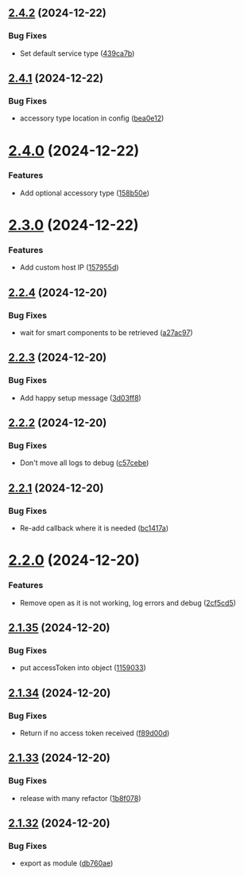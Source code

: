## [2.4.2](https://github.com/ffflorian/homebridge-vicare-2/compare/v2.4.1...v2.4.2) (2024-12-22)


### Bug Fixes

* Set default service type ([439ca7b](https://github.com/ffflorian/homebridge-vicare-2/commit/439ca7bf719306549c6251315fa8f72e32c1e7c0))

## [2.4.1](https://github.com/ffflorian/homebridge-vicare-2/compare/v2.4.0...v2.4.1) (2024-12-22)


### Bug Fixes

* accessory type location in config ([bea0e12](https://github.com/ffflorian/homebridge-vicare-2/commit/bea0e1219384ffeb37661a1a526c679cc8daf1d5))

# [2.4.0](https://github.com/ffflorian/homebridge-vicare-2/compare/v2.3.0...v2.4.0) (2024-12-22)


### Features

* Add optional accessory type ([158b50e](https://github.com/ffflorian/homebridge-vicare-2/commit/158b50e168366e79c5d704271cdaa385ef604ff1))

# [2.3.0](https://github.com/ffflorian/homebridge-vicare-2/compare/v2.2.4...v2.3.0) (2024-12-22)


### Features

* Add custom host IP ([157955d](https://github.com/ffflorian/homebridge-vicare-2/commit/157955d7f08b4bc62a216f2824b5bb595263b7c2))

## [2.2.4](https://github.com/ffflorian/homebridge-vicare-2/compare/v2.2.3...v2.2.4) (2024-12-20)


### Bug Fixes

* wait for smart components to be retrieved ([a27ac97](https://github.com/ffflorian/homebridge-vicare-2/commit/a27ac97a33dffc9ccd1f220e42952be171a8c1d3))

## [2.2.3](https://github.com/ffflorian/homebridge-vicare-2/compare/v2.2.2...v2.2.3) (2024-12-20)


### Bug Fixes

* Add happy setup message ([3d03ff8](https://github.com/ffflorian/homebridge-vicare-2/commit/3d03ff822b4f4c916f2bbb3bf006135aca47e596))

## [2.2.2](https://github.com/ffflorian/homebridge-vicare-2/compare/v2.2.1...v2.2.2) (2024-12-20)


### Bug Fixes

* Don't move all logs to debug ([c57cebe](https://github.com/ffflorian/homebridge-vicare-2/commit/c57cebecc6760ec092e633bbaf32ac5d73be54cb))

## [2.2.1](https://github.com/ffflorian/homebridge-vicare-2/compare/v2.2.0...v2.2.1) (2024-12-20)


### Bug Fixes

* Re-add callback where it is needed ([bc1417a](https://github.com/ffflorian/homebridge-vicare-2/commit/bc1417a59fc0492d608f8a6ca78c497e3abb9c6f))

# [2.2.0](https://github.com/ffflorian/homebridge-vicare-2/compare/v2.1.35...v2.2.0) (2024-12-20)


### Features

* Remove open as it is not working, log errors and debug ([2cf5cd5](https://github.com/ffflorian/homebridge-vicare-2/commit/2cf5cd51dbc8bf160d96ffd2ebd3c1329101c536))

## [2.1.35](https://github.com/ffflorian/homebridge-vicare-2/compare/v2.1.34...v2.1.35) (2024-12-20)


### Bug Fixes

* put accessToken into object ([1159033](https://github.com/ffflorian/homebridge-vicare-2/commit/1159033f85c5ce68667f9e4e282829c41de618da))

## [2.1.34](https://github.com/ffflorian/homebridge-vicare-2/compare/v2.1.33...v2.1.34) (2024-12-20)


### Bug Fixes

* Return if no access token received ([f89d00d](https://github.com/ffflorian/homebridge-vicare-2/commit/f89d00d32140d39dd3e3ef5f86c6f70e9a9203ce))

## [2.1.33](https://github.com/ffflorian/homebridge-vicare-2/compare/v2.1.32...v2.1.33) (2024-12-20)


### Bug Fixes

* release with many refactor ([1b8f078](https://github.com/ffflorian/homebridge-vicare-2/commit/1b8f0780f34dbe65edf7e520cf9a78cb9f866297))

## [2.1.32](https://github.com/ffflorian/homebridge-vicare-2/compare/v2.1.31...v2.1.32) (2024-12-20)


### Bug Fixes

* export as module ([db760ae](https://github.com/ffflorian/homebridge-vicare-2/commit/db760ae3b438f6617d873cdd17e430aadabab0c2))

